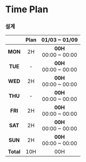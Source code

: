 # Time Plan

### 설계

| | Plan | 01/03 ~ 01/09 |
|:-:|:-:|:-:|
| **MON** | 2H | **00H**<br/>00:00 ~ 00:00 |
| **TUE** | - | **00H**<br/>00:00 ~ 00:00 |
| **WED** | 2H | **00H**<br/>00:00 ~ 00:00 |
| **THU** | - | **00H**<br/>00:00 ~ 00:00 |
| **FRI** | 2H | **00H**<br/>00:00 ~ 00:00 |
| **SAT** | 2H | **00H**<br/>00:00 ~ 00:00 |
| **SUN** | 2H | **00H**<br/>00:00 ~ 00:00 |
| **Total** | 10H | 00H |
